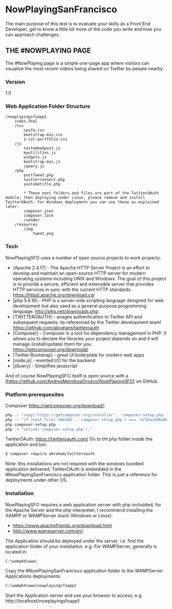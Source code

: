 # NowPlayingSanFrancisco

The main purpose of this test is to evaluate your skills as a Front End Developer, get to know a little bit more of the code you write and how you can approach challenges.

## THE #NOWPLAYING PAGE
The #NowPlaying page is a simple one-page app where visitors can visualize the most recent videos being shared on Twitter by people nearby. 

### Version
1.0

### Web Application Folder Structure
	/nowplayingsfoapp1
		index.html
		/css
			npsfo.css
			bootstrap.min.css
			1-col-portfolio.css
		/js
			testembedpost.js
			myutilities.js
			widgets.js
			bootstrap.min.js
			jquery.js
		/php
			postTweet.php
			twitterconnect.php
			youtubetitle.php
			
			* These next folders and files are part of the TwitterOAuth module; then deploying under Linux, please remove and install TwitterOAuth. For Windows deploymetn you can use these as explained later:
			composer.json
			composer.lock
			/vendor
		/resources
			/img
				tweet.png

### Tech

NowPlayingSFO uses a number of open source projects to work properly:

* [Apache 2.4.17] - The Apache HTTP Server Project is an effort to develop and maintain an open-source HTTP server for modern operating systems including UNIX and Windows. The goal of this project is to provide a secure, efficient and extensible server that provides HTTP services in sync with the current HTTP standards. https://httpd.apache.org/download.cgi
* [php 5.6.16] - PHP is a server-side scripting language designed for web development but also used as a general-purpose programming language. http://php.net/downloads.php
* [TWITTEROAUTH] - anages authentication to Twitter API and subsequent requests; its referenced by the Twitter development team! https://github.com/abraham/twitteroauth
* [Composer] - Composer is a tool for dependency management in PHP. It allows you to declare the libraries your project depends on and it will manage (install/update) them for you. https://getcomposer.org/download/
* [Twitter Bootstrap] - great UI boilerplate for modern web apps
* [node.js] - evented I/O for the backend
* [jQuery] - Simplifies javascript

And of course NowPlayingSFO itself is open source with a [https://github.com/AndresMendozaOrozco/NowPlayingSFO]
 on GitHub.

 
### Platform prerequesites
Composer https://getcomposer.org/download/:
```sh
php -r "copy('https://getcomposer.org/installer', 'composer-setup.php');"
php -r "if (hash_file('SHA384', 'composer-setup.php') === 'bf16ac69bd8b807bc6e4499b28968ee87456e29a3894767b60c2d4dafa3d10d045ffef2aeb2e78827fa5f024fbe93ca2') { echo 'Installer verified'; } else { echo 'Installer corrupt'; unlink('composer-setup.php'); } echo PHP_EOL;"
php composer-setup.php
php -r "unlink('composer-setup.php');"
```

TwitterOAuth: https://twitteroauth.com/
Go to tht php folder inside the application and tun:
```sh
$ composer require abraham/twitteroauth
```

Note: this installations are not required with the windows bundled application delivered; TwitterOAuth is embedded in the #NowPlayingSanFrancisco application folder. This is just a reference for deployments under other OS.

### Installation

NowPlayingSFO requires a web application server with php includded; for the Apache Server and the php interpreter, I recommend installing the XAMPP or WAMPServer stack (Windows or Linux): 
- https://www.apachefriends.org/download.html
- http://www.wampserver.com/en/.

The Application should be deployed under the server, i.e. find the application folder of your installation.
e.g. For WAMPServer, generally is located in: 
```sh
C:\wamp64\www\
```

Copy the #NowPlayingSanFrancisco application folder to the WAMPServer Applications deployments.
```sh
C:\wamp64\www\nowplayingsfoapp1
```

Start the Application server and use your browser to access; e.g. http://localhost/nowplayingsfoapp1


